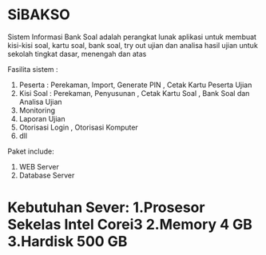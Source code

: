 # SiBAKSO
Sistem Informasi Bank Soal adalah perangkat lunak aplikasi untuk membuat kisi-kisi soal, kartu soal, bank soal, try out ujian dan analisa hasil ujian untuk sekolah tingkat dasar, menengah dan atas

Fasilita sistem :
1. Peserta : Perekaman, Import, Generate PIN , Cetak Kartu Peserta Ujian
2. Kisi Soal : Perekaman, Penyusunan , Cetak Kartu Soal , Bank Soal dan Analisa Ujian
3. Monitoring
4. Laporan Ujian
5. Otorisasi Login , Otorisasi Komputer
6. dll

Paket include:
1. WEB Server 
2. Database Server


Kebutuhan Sever:
1.Prosesor Sekelas Intel Corei3
2.Memory 4 GB
3.Hardisk 500 GB
=======
